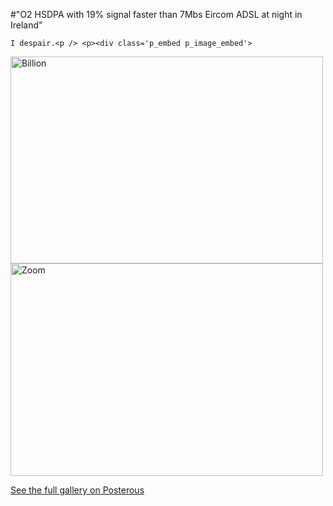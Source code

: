 #"O2 HSDPA with 19% signal faster than 7Mbs Eircom ADSL at night in Ireland"


    I despair.<p /> <p><div class='p_embed p_image_embed'>
<a href="http://getfile8.posterous.com/getfile/files.posterous.com/conoroneill/MsGMs0Afu5KbVGC5ZUy8YSY9TxppD9Jwy4y6Vo5TSH24ZrZDGMVgEUus6SRz/billion.jpg"><img alt="Billion" height="331" src="http://getfile9.posterous.com/getfile/files.posterous.com/conoroneill/ZDWWayvpVv90VmRLwNXhprZMlYNNAHIu1o5SW73MHMOZhSx03R4KPnZV2FqT/billion.jpg.scaled.500.jpg" width="500" /></a>
<a href="http://getfile2.posterous.com/getfile/files.posterous.com/conoroneill/3bJPKKqoMa7450khwAwc2qWGjkKpLOyP6GzyU8PeRjToySxptnKvhcBVAAyX/zoom.jpg"><img alt="Zoom" height="340" src="http://getfile3.posterous.com/getfile/files.posterous.com/conoroneill/sD5Kc3dQ2pnoPBNxIi8NG7JydBwgbuYHvA87cOHHFJ1xJwp8rzx74jsy5r8d/zoom.jpg.scaled.500.jpg" width="500" /></a>
<div class='p_see_full_gallery'><a href="http://conoroneill.posterous.com/o2-hsdpa-with-19-signal-faster-than-7mbs-eirc">See the full gallery on Posterous</a></div>
</div>
</p>
  
